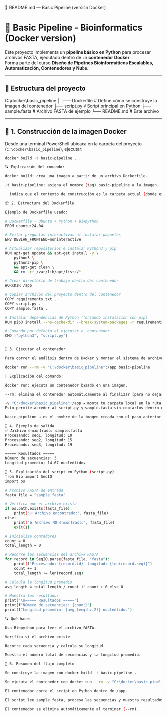 🧬 README.md — Basic Pipeline (versión Docker)
# 🧬 Basic Pipeline - Bioinformatics (Docker version)

Este proyecto implementa un **pipeline básico en Python** para procesar archivos FASTA, ejecutado dentro de un **contenedor Docker**.  
Forma parte del curso **Diseño de Pipelines Bioinformáticos Escalables, Automatización, Contenedores y Nube**.

---

## 📁 Estructura del proyecto



C:\docker\basic_pipeline
│
├── Dockerfile # Define cómo se construye la imagen del contenedor
├── script.py # Script principal en Python
├── sample.fasta # Archivo FASTA de ejemplo
└── README.md # Este archivo


---

## 🐳 1. Construcción de la imagen Docker

Desde una terminal PowerShell ubicada en la carpeta del proyecto (`C:\docker\basic_pipeline`), ejecutar:

```bash
docker build -t basic-pipeline .

🔍 Explicación del comando:

docker build: crea una imagen a partir de un archivo Dockerfile.

-t basic-pipeline: asigna el nombre (tag) basic-pipeline a la imagen.

. indica que el contexto de construcción es la carpeta actual (donde está el Dockerfile).

📦 2. Estructura del Dockerfile

Ejemplo de Dockerfile usado:

# Dockerfile - Ubuntu + Python + Biopython
FROM ubuntu:24.04

# Evitar preguntas interactivas al instalar paquetes
ENV DEBIAN_FRONTEND=noninteractive

# Actualizar repositorios e instalar Python3 y pip
RUN apt-get update && apt-get install -y \
    python3 \
    python3-pip \
    && apt-get clean \
    && rm -rf /var/lib/apt/lists/*

# Crear directorio de trabajo dentro del contenedor
WORKDIR /app

# Copiar archivos del proyecto dentro del contenedor
COPY requirements.txt .
COPY script.py .
COPY sample.fasta .

# Instalar dependencias de Python (forzando instalación con pip)
RUN pip3 install --no-cache-dir --break-system-packages -r requirements.txt

# Comando por defecto al ejecutar el contenedor
CMD ["python3", "script.py"]


🧠 3. Ejecutar el contenedor

Para correr el análisis dentro de Docker y montar el sistema de archivos local, ejecutar:

docker run --rm -v "C:\docker\basic_pipeline":/app basic-pipeline

🧩 Explicación del comando:

docker run: ejecuta un contenedor basado en una imagen.

--rm: elimina el contenedor automáticamente al finalizar (para no dejar residuos).

-v "C:\docker\basic_pipeline":/app → monta tu carpeta local en la ruta /app dentro del contenedor.
Esto permite acceder al script.py y sample.fasta sin copiarlos dentro de la imagen.

basic-pipeline → es el nombre de la imagen creada con el paso anterior.

🧪 4. Ejemplo de salida
✅ Archivo encontrado: sample.fasta
Procesando: seq1, longitud: 10
Procesando: seq2, longitud: 15
Procesando: seq3, longitud: 19

===== Resultados =====
Número de secuencias: 3
Longitud promedio: 14.67 nucleótidos

🧬 5. Explicación del script en Python (script.py)
from Bio import SeqIO
import os

# Archivo FASTA de entrada
fasta_file = "sample.fasta"

# Verifica que el archivo exista
if os.path.exists(fasta_file):
    print("✅ Archivo encontrado:", fasta_file)
else:
    print("❌ Archivo NO encontrado:", fasta_file)
    exit(1)

# Inicializa contadores
count = 0
total_length = 0

# Recorre las secuencias del archivo FASTA
for record in SeqIO.parse(fasta_file, "fasta"):
    print(f"Procesando: {record.id}, longitud: {len(record.seq)}")
    count += 1
    total_length += len(record.seq)

# Calcula la longitud promedio
avg_length = total_length / count if count > 0 else 0

# Muestra los resultados
print("\n===== Resultados =====")
print(f"Número de secuencias: {count}")
print(f"Longitud promedio: {avg_length:.2f} nucleótidos")

🔍 Qué hace:

Usa Biopython para leer el archivo FASTA.

Verifica si el archivo existe.

Recorre cada secuencia y calcula su longitud.

Muestra el número total de secuencias y la longitud promedio.

🧾 6. Resumen del flujo completo

Se construye la imagen con docker build -t basic-pipeline .

Se ejecuta el contenedor con docker run --rm -v "C:\docker\basic_pipeline":/app basic-pipeline

El contenedor corre el script en Python dentro de /app.

El script lee sample.fasta, procesa las secuencias y muestra resultados.

El contenedor se elimina automáticamente al terminar (--rm).